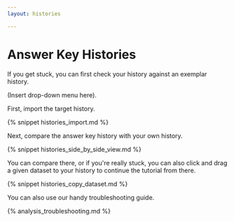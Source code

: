 ```yaml
---
layout: histories

---
```


# Answer Key Histories

If you get stuck, you can first check your history against an exemplar history.

(Insert drop-down menu here).

First, import the target history.

{% snippet histories_import.md %}

Next, compare the answer key history with your own history.

{% snippet histories_side_by_side_view.md %}

You can compare there, or if you're really stuck, you can also click and drag a given dataset to your history to continue the tutorial from there.

{% snippet histories_copy_dataset.md %}

You can also use our handy troubleshooting guide.

{% analysis_troubleshooting.md %}

